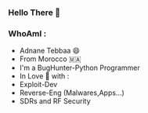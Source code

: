 ### Hello There 👋
### WhoAmI : 
- Adnane Tebbaa 😄
- From Morocco 🇲🇦
- I'm a BugHunter-Python Programmer
- In Love 💖 with : 
- Exploit-Dev
- Reverse-Eng (Malwares,Apps...)
- SDRs and RF Security 




